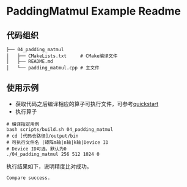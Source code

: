 # PaddingMatmul Example Readme
## 代码组织
```
├── 04_padding_matmul
│   ├── CMakeLists.txt     # CMake编译文件
│   ├── README.md
│   └── padding_matmul.cpp # 主文件
```
## 使用示例
- 获取代码之后编译相应的算子可执行文件，可参考[quickstart](../../docs/quickstart.md#算子编译)
- 执行算子
```
# 编译指定用例
bash scripts/build.sh 04_padding_matmul
# cd [代码仓路径]/output/bin
# 可执行文件名 |矩阵m轴|n轴|k轴|Device ID
# Device ID可选，默认为0
./04_padding_matmul 256 512 1024 0
```
执行结果如下，说明精度比对成功。
```
Compare success.
```